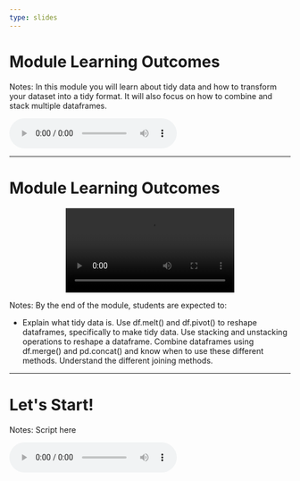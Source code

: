 ```yaml
---
type: slides
---
```


# Module Learning Outcomes

Notes: In this module you will learn about tidy data and how to transform your dataset into a tidy format. It will also focus on how to combine and stack multiple dataframes.

<html>
<audio controls >
  <source src="placeholder_audio.mp3" />
</audio></html>

---

# Module Learning Outcomes

<html>
<video style="display:block; margin: 0 auto;" width="60%" height="auto" controls >
  <source src="sample_video.mp4" type="video/mp4">
Your browser does not support the video tag.
</video></html>

Notes:
By the end of the module, students are expected to:
- Explain what tidy data is.
Use df.melt() and df.pivot() to reshape dataframes, specifically to make tidy data.
Use stacking and unstacking operations to reshape a dataframe.
Combine dataframes using df.merge() and pd.concat() and know when to use these different methods.
Understand the different joining methods.

---

# Let's Start!

Notes: Script here
<html>
<audio controls >
  <source src="placeholder_audio.mp3" />
</audio></html>
